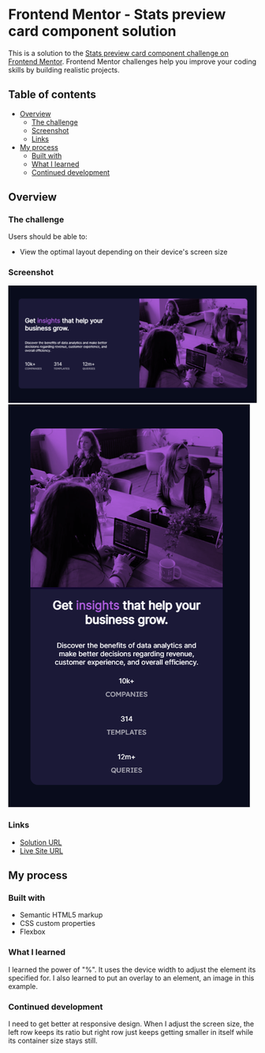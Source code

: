 # Frontend Mentor - Stats preview card component solution

This is a solution to the [Stats preview card component challenge on Frontend Mentor](https://www.frontendmentor.io/challenges/stats-preview-card-component-8JqbgoU62). Frontend Mentor challenges help you improve your coding skills by building realistic projects. 

## Table of contents

- [Overview](#overview)
  - [The challenge](#the-challenge)
  - [Screenshot](#screenshot)
  - [Links](#links)
- [My process](#my-process)
  - [Built with](#built-with)
  - [What I learned](#what-i-learned)
  - [Continued development](#continued-development)


## Overview

### The challenge

Users should be able to:

- View the optimal layout depending on their device's screen size

### Screenshot

![](./images/ss-desktop.png)
![](./images/ss-mobile.png)

### Links

- [Solution URL](https://github.com/frkanyilmaz2/stats-preview-card-component)
- [Live Site URL](https://frkanyilmaz2.github.io/stats-preview-card-component/)

## My process

### Built with

- Semantic HTML5 markup
- CSS custom properties
- Flexbox

### What I learned

I learned the power of "%". It uses the device width to adjust the element its specified for. I also learned to put an overlay to an element, an image in this example.


### Continued development

I need to get better at responsive design. When I adjust the screen size, the left row keeps its ratio but right row just keeps getting smaller in itself while its container size stays still. 

